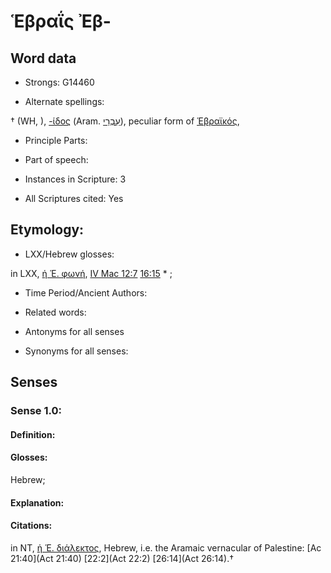 # Ἑβραΐς Ἐβ-

<!-- Status: S2=NeedsEdits -->
<!-- Lexica used for edits:   -->

## Word data

* Strongs: G14460

* Alternate spellings:

†  (WH, ), [-ίδος]() (Aram. [עִבְרַי](//en-uhl/H5675)), peculiar form of [Ἑβραϊκός](),   

* Principle Parts: 


* Part of speech: 


* Instances in Scripture: 3

* All Scriptures cited: Yes

## Etymology: 


* LXX/Hebrew glosses: 

in LXX, [ἡ Ἑ. φωνή](), [IV Mac 12:7](4Macc.12.7)  [16:15](4Macc.16.15) * ;

* Time Period/Ancient Authors: 


* Related words: 

* Antonyms for all senses

* Synonyms for all senses: 


## Senses 


### Sense  1.0: 

#### Definition: 

#### Glosses: 

Hebrew; 

#### Explanation: 


#### Citations: 

in NT, [ἡ Ἑ. διάλεκτος](), Hebrew, i.e. the Aramaic vernacular of Palestine: [Ac 21:40](Act 21:40)  [22:2](Act 22:2) [26:14](Act 26:14).†
